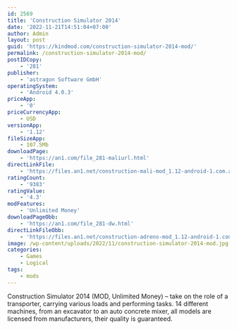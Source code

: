 ```yaml
---
id: 2569
title: 'Construction Simulator 2014'
date: '2022-11-21T14:51:04+07:00'
author: Admin
layout: post
guid: 'https://kindmod.com/construction-simulator-2014-mod/'
permalink: /construction-simulator-2014-mod/
postIDCopy:
    - '281'
publisher:
    - 'astragon Software GmbH'
operatingSystem:
    - 'Android 4.0.3'
priceApp:
    - '0'
priceCurrencyApp:
    - USD
versionApp:
    - '1.12'
fileSizeApp:
    - 107.5Mb
downloadPage:
    - 'https://an1.com/file_281-maliurl.html'
directLinkFile:
    - 'https://files.an1.net/construction-mali-mod_1.12-android-1.com.apk'
ratingCount:
    - '9383'
ratingValue:
    - '4.3'
modFeatures:
    - 'Unlimited Money'
downloadPageObb:
    - 'https://an1.com/file_281-dw.html'
directLinkFileObb:
    - 'https://files.an1.net/construction-adreno-mod_1.12-android-1.com.apk'
image: /wp-content/uploads/2022/11/construction-simulator-2014-mod.jpg
categories:
    - Games
    - Logical
tags:
    - mods
---
```


Construction Simulator 2014 (MOD, Unlimited Money) – take on the role of a transporter, carrying various loads and performing tasks. 14 different machines, from an excavator to an auto concrete mixer, all models are licensed from manufacturers, their quality is guaranteed.